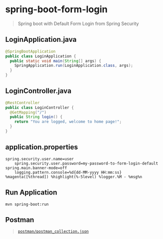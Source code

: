 # spring-boot-form-login

> Spring boot with Default Form Login from Spring Security

## LoginApplication.java
```java
@SpringBootApplication
public class LoginApplication {
  public static void main(String[] args) {
    SpringApplication.run(LoginApplication.class, args);
  }
}
```

## LoginController.java
```java
@RestController
public class LoginController {
  @GetMapping("/")
  public String login() {
    return "You are logged, welcome to home page!";
  }
}
```

## application.properties
```properties
spring.security.user.name=user
    spring.security.user.password=my-password-to-form-login-default
spring.main.banner-mode=off
    logging.pattern.console=%d{dd-MM-yyyy HH:mm:ss} %magenta([%thread]) %highlight(%-5level) %logger.%M - %msg%n
```

## Run Application
`mvn spring-boot:run`

## Postman
><code>[postman/postman_collection.json](postman/postman_collection.json)</code>